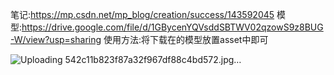 
笔记:https://mp.csdn.net/mp_blog/creation/success/143592045
模型:https://drive.google.com/file/d/1GBycenYQVsddSBTWV02qzowS9z8BUG-W/view?usp=sharing
使用方法:将下载在的模型放置asset中即可

![Uploading 542c11b823f87a32f967df88c4bd572.jpg…]()

